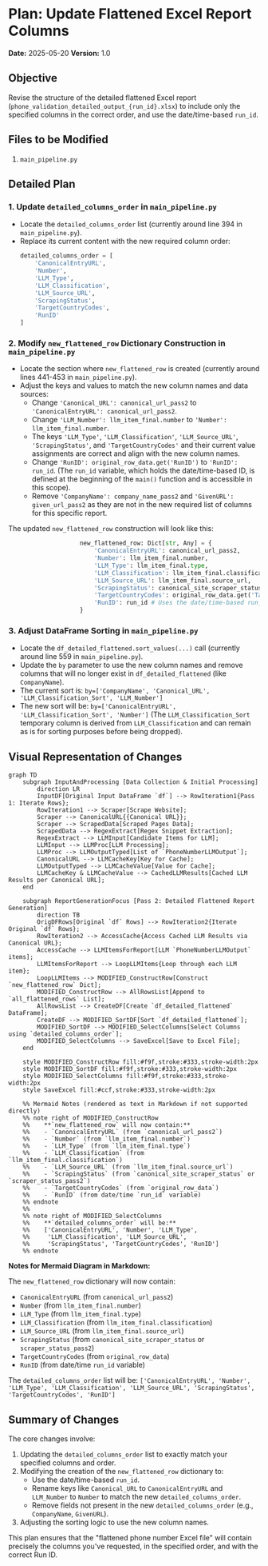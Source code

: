 # Plan: Update Flattened Excel Report Columns

**Date:** 2025-05-20
**Version:** 1.0

## Objective

Revise the structure of the detailed flattened Excel report (`phone_validation_detailed_output_{run_id}.xlsx`) to include only the specified columns in the correct order, and use the date/time-based `run_id`.

## Files to be Modified

1.  `main_pipeline.py`

## Detailed Plan

### 1. Update `detailed_columns_order` in `main_pipeline.py`

*   Locate the `detailed_columns_order` list (currently around line 394 in `main_pipeline.py`).
*   Replace its current content with the new required column order:
    ```python
    detailed_columns_order = [
        'CanonicalEntryURL',
        'Number',
        'LLM_Type',
        'LLM_Classification',
        'LLM_Source_URL',
        'ScrapingStatus',
        'TargetCountryCodes',
        'RunID'
    ]
    ```

### 2. Modify `new_flattened_row` Dictionary Construction in `main_pipeline.py`

*   Locate the section where `new_flattened_row` is created (currently around lines 441-453 in `main_pipeline.py`).
*   Adjust the keys and values to match the new column names and data sources:
    *   Change `'Canonical_URL': canonical_url_pass2` to `'CanonicalEntryURL': canonical_url_pass2`.
    *   Change `'LLM_Number': llm_item_final.number` to `'Number': llm_item_final.number`.
    *   The keys `'LLM_Type'`, `'LLM_Classification'`, `'LLM_Source_URL'`, `'ScrapingStatus'`, and `'TargetCountryCodes'` and their current value assignments are correct and align with the new column names.
    *   Change `'RunID': original_row_data.get('RunID')` to `'RunID': run_id`. (The `run_id` variable, which holds the date/time-based ID, is defined at the beginning of the `main()` function and is accessible in this scope).
    *   Remove `'CompanyName': company_name_pass2` and `'GivenURL': given_url_pass2` as they are not in the new required list of columns for this specific report.

The updated `new_flattened_row` construction will look like this:
```python
                    new_flattened_row: Dict[str, Any] = {
                        'CanonicalEntryURL': canonical_url_pass2,
                        'Number': llm_item_final.number,
                        'LLM_Type': llm_item_final.type,
                        'LLM_Classification': llm_item_final.classification,
                        'LLM_Source_URL': llm_item_final.source_url,
                        'ScrapingStatus': canonical_site_scraper_status.get(canonical_url_pass2, scraper_status_pass2),
                        'TargetCountryCodes': original_row_data.get('TargetCountryCodes'),
                        'RunID': run_id # Uses the date/time-based run_id
                    }
```

### 3. Adjust DataFrame Sorting in `main_pipeline.py`

*   Locate the `df_detailed_flattened.sort_values(...)` call (currently around line 559 in `main_pipeline.py`).
*   Update the `by` parameter to use the new column names and remove columns that will no longer exist in `df_detailed_flattened` (like `CompanyName`).
*   The current sort is: `by=['CompanyName', 'Canonical_URL', 'LLM_Classification_Sort', 'LLM_Number']`
*   The new sort will be: `by=['CanonicalEntryURL', 'LLM_Classification_Sort', 'Number']`
    (The `LLM_Classification_Sort` temporary column is derived from `LLM_Classification` and can remain as is for sorting purposes before being dropped).

## Visual Representation of Changes

```mermaid
graph TD
    subgraph InputAndProcessing [Data Collection & Initial Processing]
        direction LR
        InputDF[Original Input DataFrame `df`] --> RowIteration1{Pass 1: Iterate Rows};
        RowIteration1 --> Scraper[Scrape Website];
        Scraper --> CanonicalURL{{Canonical URL}};
        Scraper --> ScrapedData[Scraped Pages Data];
        ScrapedData --> RegexExtract[Regex Snippet Extraction];
        RegexExtract --> LLMInput[Candidate Items for LLM];
        LLMInput --> LLMProc[LLM Processing];
        LLMProc --> LLMOutputTyped[List of `PhoneNumberLLMOutput`];
        CanonicalURL --> LLMCacheKey[Key for Cache];
        LLMOutputTyped --> LLMCacheValue[Value for Cache];
        LLMCacheKey & LLMCacheValue --> CachedLLMResults[Cached LLM Results per Canonical URL];
    end

    subgraph ReportGenerationFocus [Pass 2: Detailed Flattened Report Generation]
        direction TB
        OrigDFRows[Original `df` Rows] --> RowIteration2{Iterate Original `df` Rows};
        RowIteration2 --> AccessCache{Access Cached LLM Results via Canonical URL};
        AccessCache --> LLMItemsForReport[LLM `PhoneNumberLLMOutput` items];
        LLMItemsForReport --> LoopLLMItems{Loop through each LLM item};
        LoopLLMItems --> MODIFIED_ConstructRow[Construct `new_flattened_row` Dict];
        MODIFIED_ConstructRow --> AllRowsList[Append to `all_flattened_rows` List];
        AllRowsList --> CreateDF[Create `df_detailed_flattened` DataFrame];
        CreateDF --> MODIFIED_SortDF[Sort `df_detailed_flattened`];
        MODIFIED_SortDF --> MODIFIED_SelectColumns[Select Columns using `detailed_columns_order`];
        MODIFIED_SelectColumns --> SaveExcel[Save to Excel File];
    end

    style MODIFIED_ConstructRow fill:#f9f,stroke:#333,stroke-width:2px
    style MODIFIED_SortDF fill:#f9f,stroke:#333,stroke-width:2px
    style MODIFIED_SelectColumns fill:#f9f,stroke:#333,stroke-width:2px
    style SaveExcel fill:#ccf,stroke:#333,stroke-width:2px

    %% Mermaid Notes (rendered as text in Markdown if not supported directly)
    %% note right of MODIFIED_ConstructRow
    %%    **`new_flattened_row` will now contain:**
    %%    - `CanonicalEntryURL` (from `canonical_url_pass2`)
    %%    - `Number` (from `llm_item_final.number`)
    %%    - `LLM_Type` (from `llm_item_final.type`)
    %%    - `LLM_Classification` (from `llm_item_final.classification`)
    %%    - `LLM_Source_URL` (from `llm_item_final.source_url`)
    %%    - `ScrapingStatus` (from `canonical_site_scraper_status` or `scraper_status_pass2`)
    %%    - `TargetCountryCodes` (from `original_row_data`)
    %%    - `RunID` (from date/time `run_id` variable)
    %% endnote
    %%
    %% note right of MODIFIED_SelectColumns
    %%    **`detailed_columns_order` will be:**
    %%    ['CanonicalEntryURL', 'Number', 'LLM_Type',
    %%     'LLM_Classification', 'LLM_Source_URL',
    %%     'ScrapingStatus', 'TargetCountryCodes', 'RunID']
    %% endnote
```

**Notes for Mermaid Diagram in Markdown:**

The `new_flattened_row` dictionary will now contain:
*   `CanonicalEntryURL` (from `canonical_url_pass2`)
*   `Number` (from `llm_item_final.number`)
*   `LLM_Type` (from `llm_item_final.type`)
*   `LLM_Classification` (from `llm_item_final.classification`)
*   `LLM_Source_URL` (from `llm_item_final.source_url`)
*   `ScrapingStatus` (from `canonical_site_scraper_status` or `scraper_status_pass2`)
*   `TargetCountryCodes` (from `original_row_data`)
*   `RunID` (from date/time `run_id` variable)

The `detailed_columns_order` list will be:
`['CanonicalEntryURL', 'Number', 'LLM_Type', 'LLM_Classification', 'LLM_Source_URL', 'ScrapingStatus', 'TargetCountryCodes', 'RunID']`

## Summary of Changes

The core changes involve:
1.  Updating the `detailed_columns_order` list to exactly match your specified columns and order.
2.  Modifying the creation of the `new_flattened_row` dictionary to:
    *   Use the date/time-based `run_id`.
    *   Rename keys like `Canonical_URL` to `CanonicalEntryURL` and `LLM_Number` to `Number` to match the new `detailed_columns_order`.
    *   Remove fields not present in the new `detailed_columns_order` (e.g., `CompanyName`, `GivenURL`).
3.  Adjusting the sorting logic to use the new column names.

This plan ensures that the "flattened phone number Excel file" will contain precisely the columns you've requested, in the specified order, and with the correct Run ID.